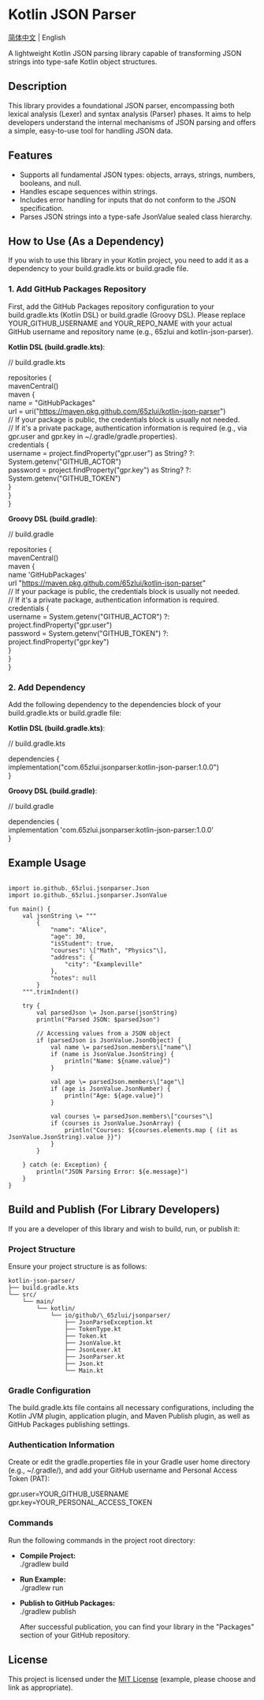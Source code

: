 # **Kotlin JSON Parser**

[简体中文](README_zh-CN.md) | English

A lightweight Kotlin JSON parsing library capable of transforming JSON strings into type-safe Kotlin object structures.

## **Description**

This library provides a foundational JSON parser, encompassing both lexical analysis (Lexer) and syntax analysis (Parser) phases. It aims to help developers understand the internal mechanisms of JSON parsing and offers a simple, easy-to-use tool for handling JSON data.

## **Features**

* Supports all fundamental JSON types: objects, arrays, strings, numbers, booleans, and null.  
* Handles escape sequences within strings.  
* Includes error handling for inputs that do not conform to the JSON specification.  
* Parses JSON strings into a type-safe JsonValue sealed class hierarchy.

## **How to Use (As a Dependency)**

If you wish to use this library in your Kotlin project, you need to add it as a dependency to your build.gradle.kts or build.gradle file.

### **1\. Add GitHub Packages Repository**

First, add the GitHub Packages repository configuration to your build.gradle.kts (Kotlin DSL) or build.gradle (Groovy DSL). Please replace YOUR\_GITHUB\_USERNAME and YOUR\_REPO\_NAME with your actual GitHub username and repository name (e.g., 65zlui and kotlin-json-parser).

**Kotlin DSL (build.gradle.kts)**:

// build.gradle.kts

repositories {  
    mavenCentral()  
    maven {  
        name \= "GitHubPackages"  
        url \= uri("https://maven.pkg.github.com/65zlui/kotlin-json-parser")  
        // If your package is public, the credentials block is usually not needed.  
        // If it's a private package, authentication information is required (e.g., via gpr.user and gpr.key in \~/.gradle/gradle.properties).  
        credentials {  
            username \= project.findProperty("gpr.user") as String? ?: System.getenv("GITHUB\_ACTOR")  
            password \= project.findProperty("gpr.key") as String? ?: System.getenv("GITHUB\_TOKEN")  
        }  
    }  
}

**Groovy DSL (build.gradle)**:

// build.gradle

repositories {  
    mavenCentral()  
    maven {  
        name 'GitHubPackages'  
        url "https://maven.pkg.github.com/65zlui/kotlin-json-parser"  
        // If your package is public, the credentials block is usually not needed.  
        // If it's a private package, authentication information is required.  
        credentials {  
            username \= System.getenv("GITHUB\_ACTOR") ?: project.findProperty("gpr.user")  
            password \= System.getenv("GITHUB\_TOKEN") ?: project.findProperty("gpr.key")  
        }  
    }  
}

### **2\. Add Dependency**

Add the following dependency to the dependencies block of your build.gradle.kts or build.gradle file:

**Kotlin DSL (build.gradle.kts)**:

// build.gradle.kts

dependencies {  
    implementation("com.65zlui.jsonparser:kotlin-json-parser:1.0.0")  
}

**Groovy DSL (build.gradle)**:

// build.gradle

dependencies {  
    implementation 'com.65zlui.jsonparser:kotlin-json-parser:1.0.0'  
}

## **Example Usage**
```

import io.github._65zlui.jsonparser.Json  
import io.github._65zlui.jsonparser.JsonValue

fun main() {  
    val jsonString \= """  
        {  
            "name": "Alice",  
            "age": 30,  
            "isStudent": true,  
            "courses": \["Math", "Physics"\],  
            "address": {  
                "city": "Exampleville"  
            },  
            "notes": null  
        }  
    """.trimIndent()

    try {  
        val parsedJson \= Json.parse(jsonString)  
        println("Parsed JSON: $parsedJson")

        // Accessing values from a JSON object  
        if (parsedJson is JsonValue.JsonObject) {  
            val name \= parsedJson.members\["name"\]  
            if (name is JsonValue.JsonString) {  
                println("Name: ${name.value}")  
            }

            val age \= parsedJson.members\["age"\]  
            if (age is JsonValue.JsonNumber) {  
                println("Age: ${age.value}")  
            }

            val courses \= parsedJson.members\["courses"\]  
            if (courses is JsonValue.JsonArray) {  
                println("Courses: ${courses.elements.map { (it as JsonValue.JsonString).value }}")  
            }  
        }

    } catch (e: Exception) {  
        println("JSON Parsing Error: ${e.message}")  
    }  
}

```


## **Build and Publish (For Library Developers)**

If you are a developer of this library and wish to build, run, or publish it:

### **Project Structure**

Ensure your project structure is as follows:
```
kotlin-json-parser/  
├── build.gradle.kts  
└── src/  
    └── main/  
        └── kotlin/  
            └── io/github/\_65zlui/jsonparser/  
                ├── JsonParseException.kt  
                ├── TokenType.kt  
                ├── Token.kt  
                ├── JsonValue.kt  
                ├── JsonLexer.kt  
                ├── JsonParser.kt  
                ├── Json.kt  
                └── Main.kt

```
### **Gradle Configuration**

The build.gradle.kts file contains all necessary configurations, including the Kotlin JVM plugin, application plugin, and Maven Publish plugin, as well as GitHub Packages publishing settings.

### **Authentication Information**

Create or edit the gradle.properties file in your Gradle user home directory (e.g., \~/.gradle/), and add your GitHub username and Personal Access Token (PAT):

gpr.user=YOUR\_GITHUB\_USERNAME  
gpr.key=YOUR\_PERSONAL\_ACCESS\_TOKEN

### **Commands**

Run the following commands in the project root directory:

* **Compile Project:**  
  ./gradlew build

* **Run Example:**  
  ./gradlew run

* **Publish to GitHub Packages:**  
  ./gradlew publish

  After successful publication, you can find your library in the "Packages" section of your GitHub repository.

## **License**

This project is licensed under the [MIT License](https://opensource.org/licenses/MIT) (example, please choose and link as appropriate).